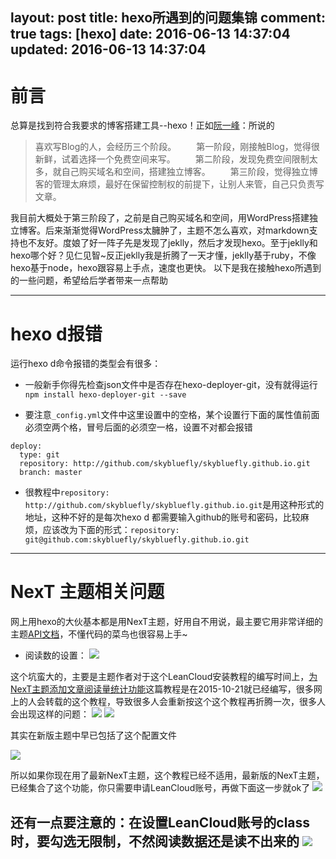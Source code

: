 layout: post
title: hexo所遇到的问题集锦
comment: true
tags: [hexo]
date: 2016-06-13 14:37:04
updated: 2016-06-13 14:37:04
---
# 前言 #
总算是找到符合我要求的博客搭建工具--hexo！正如[阮一峰](http://www.ruanyifeng.com/home.html "阮一峰博客")：所说的
> 喜欢写Blog的人，会经历三个阶段。
　　第一阶段，刚接触Blog，觉得很新鲜，试着选择一个免费空间来写。
　　第二阶段，发现免费空间限制太多，就自己购买域名和空间，搭建独立博客。
　　第三阶段，觉得独立博客的管理太麻烦，最好在保留控制权的前提下，让别人来管，自己只负责写文章。

我目前大概处于第三阶段了，之前是自己购买域名和空间，用WordPress搭建独立博客。后来渐渐觉得WordPress太臃肿了，主题不怎么喜欢，对markdown支持也不友好。度娘了好一阵子先是发现了jeklly，然后才发现hexo。至于jeklly和hexo哪个好？见仁见智~反正jeklly我是折腾了一天才懂，jeklly基于ruby，不像hexo基于node，hexo跟容易上手点，速度也更快。
以下是我在接触hexo所遇到的一些问题，希望给后学者带来一点帮助

----------

# hexo d报错 #
运行hexo d命令报错的类型会有很多：

- 一般新手你得先检查json文件中是否存在hexo-deployer-git，没有就得运行`npm install hexo-deployer-git --save`


- 要注意`_config.yml`文件中这里设置中的空格，某个设置行下面的属性值前面必须空两个格，冒号后面的必须空一格，设置不对都会报错

```
deploy:
  type: git
  repository: http://github.com/skybluefly/skybluefly.github.io.git
  branch: master
```

- 很教程中`repository: http://github.com/skybluefly/skybluefly.github.io.git`是用这种形式的地址，这种不好的是每次hexo d 都需要输入github的账号和密码，比较麻烦，应该改为下面的形式：`repository: git@github.com:skybluefly/skybluefly.github.io.git`

----------
# NexT 主题相关问题 #
网上用hexo的大伙基本都是用NexT主题，好用自不用说，最主要它用非常详细的主题[API文档](http://theme-next.iissnan.com/ "NexT官网")，不懂代码的菜鸟也很容易上手~

- 阅读数的设置：
![](http://o8oseymkx.bkt.clouddn.com/images/hexo-issue/2016-06-13_160413.jpg)

这个坑蛮大的，主要是主题作者对于这个LeanCloud安装教程的编写时间上，[为NexT主题添加文章阅读量统计功能](https://notes.wanghao.work/2015-10-21-%E4%B8%BANexT%E4%B8%BB%E9%A2%98%E6%B7%BB%E5%8A%A0%E6%96%87%E7%AB%A0%E9%98%85%E8%AF%BB%E9%87%8F%E7%BB%9F%E8%AE%A1%E5%8A%9F%E8%83%BD.html#%E9%85%8D%E7%BD%AELeanCloud)这篇教程是在2015-10-21就已经编写，很多网上的人会转载的这个教程，导致很多人会重新按这个这个教程再折腾一次，很多人会出现这样的问题：
![](http://o8oseymkx.bkt.clouddn.com/images/hexo-issue/2016-06-13_162356.jpg)
![](http://o8oseymkx.bkt.clouddn.com/images/hexo-issue/2016-06-13_162413.jpg)

其实在新版主题中早已包括了这个配置文件

![](http://o8oseymkx.bkt.clouddn.com/images/hexo-issue/2016-06-13-01.png)

所以如果你现在用了最新NexT主题，这个教程已经不适用，最新版的NexT主题，已经集合了这个功能，你只需要申请LeanCloud账号，再做下面这一步就ok了
![](http://o8oseymkx.bkt.clouddn.com/images/hexo-issue/2016-06-13_161258.jpg)

还有一点要注意的：在设置LeanCloud账号的class时，要勾选无限制，不然阅读数据还是读不出来的
![](http://7xkj6q.com1.z0.glb.clouddn.com/static/images/leancloud-page-anlysis/creating_class.png)
------

